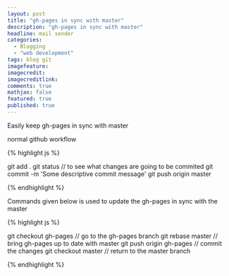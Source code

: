 ```yaml
---
layout: post
title: "gh-pages in sync with master"
description: "gh-pages in sync with master"
headline: mail sender
categories: 
  - Blogging 
  - "web development"
tags: blog git 
imagefeature: 
imagecredit: 
imagecreditlink: 
comments: true
mathjax: false
featured: true
published: true
---
```


Easily keep gh-pages in sync with master

normal github workflow

{% highlight js %} 

git add .
git status // to see what changes are going to be commited
git commit -m 'Some descriptive commit message'
git push origin master

{% endhighlight %} 

Commands given below is used to update the gh-pages in sync with the master

{% highlight js %} 

git checkout gh-pages // go to the gh-pages branch
git rebase master // bring gh-pages up to date with master
git push origin gh-pages // commit the changes
git checkout master // return to the master branch

{% endhighlight %} 	